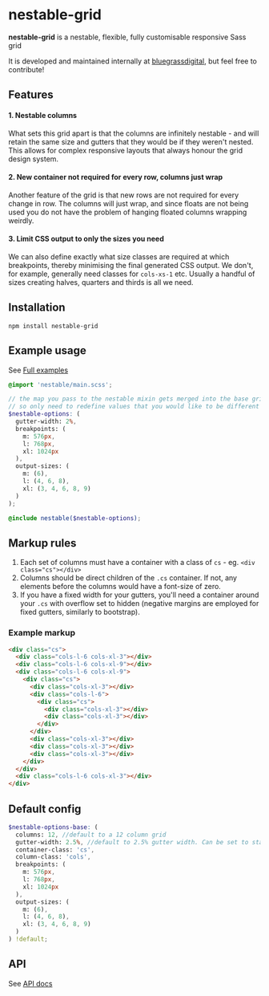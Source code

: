 # nestable-grid

**nestable-grid** is a nestable, flexible, fully customisable responsive Sass grid

It is developed and maintained internally at [bluegrassdigital](http://www.bluegrassdigital.com), but feel free to contribute!

## Features

#### 1. Nestable columns

What sets this grid apart is that the columns are infinitely nestable - and will retain the same size and gutters that they would be if they weren't nested. This allows for complex responsive layouts that always honour the grid design system.

#### 2. New container not required for every row, columns just wrap

Another feature of the grid is that new rows are not required for every change in row. The columns will just wrap, and since floats are not being used you do not have the problem of hanging floated columns wrapping weirdly.

#### 3. Limit CSS output to only the sizes you need

We can also define exactly what size classes are required at which breakpoints, thereby minimising the final generated CSS output. We don't, for example, generally need classes for `cols-xs-1` etc. Usually a handful of sizes creating halves, quarters and thirds is all we need.

## Installation

`npm install nestable-grid`

## Example usage

See [Full examples](page/examples.md)

```scss
@import 'nestable/main.scss';

// the map you pass to the nestable mixin gets merged into the base grid options,
// so only need to redefine values that you would like to be different from the defaults.
$nestable-options: (
  gutter-width: 2%,
  breakpoints: (
    m: 576px,
    l: 768px,
    xl: 1024px
  ),
  output-sizes: (
    m: (6),
    l: (4, 6, 8),
    xl: (3, 4, 6, 8, 9)
  )
);

@include nestable($nestable-options);
```
## Markup rules

1. Each set of columns must have a container with a class of `cs` - eg. `<div class="cs"></div>`
2. Columns should be direct children of the `.cs` container. If not, any elements before the columns would have a font-size of zero.
3. If you have a fixed width for your gutters, you'll need a container around your `.cs` with overflow set to hidden (negative margins are employed for fixed gutters, similarly to bootstrap).

### Example markup

```html
<div class="cs">
  <div class="cols-l-6 cols-xl-3"></div>
  <div class="cols-l-6 cols-xl-9"></div>
  <div class="cols-l-6 cols-xl-9">
    <div class="cs">
      <div class="cols-xl-3"></div>
      <div class="cols-l-6">
        <div class="cs">
          <div class="cols-xl-3"></div>
          <div class="cols-xl-3"></div>
        </div>
      </div>
      <div class="cols-xl-3"></div>
      <div class="cols-xl-3"></div>
      <div class="cols-xl-3"></div>
    </div>
  </div>
  <div class="cols-l-6 cols-xl-3"></div>
</div>
```

## Default config

```scss
$nestable-options-base: (
  columns: 12, //default to a 12 column grid
  gutter-width: 2.5%, //default to 2.5% gutter width. Can be set to static size instead
  container-class: 'cs',
  column-class: 'cols',
  breakpoints: (
    m: 576px,
    l: 768px,
    xl: 1024px
  ),
  output-sizes: (
    m: (6),
    l: (4, 6, 8),
    xl: (3, 4, 6, 8, 9)
  )
) !default;
```

## API

See [API docs](iframe/sassdoc/index.html)
